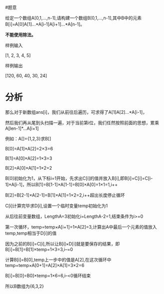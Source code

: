 #题意

给定一个数组A[0,1,...,n-1],请构建一个数组B[0,1,...,n-1],其中B中的元素B[i]=A[0]A[1]...*A[i-1]A[i+1]...*A[n-1]。

**不能使用除法。**

样例输入

[1, 2, 3, 4, 5]

样例输出

[120, 60, 40, 30, 24]

# 分析
那么对于新数组ans[i]，我们从前往后遍历，可求得了A[1]A[2]...\*A[i-1]，

然后我们再从尾到头扫描一遍，对于当前第i位，我们任然按照前面的思想，累乘A[len-1]\*...A[i+1]

例如：A[]={1,2,3}求B[]

B[0]=A[1]×A[2]=2×3=6

B[1]=A[0]×A[2]=1×3=3

B[2]=A[0]×A[1]=1×2=2

B[0]初始化为1，从下标i=1开始，先求出C[i]的值并放入B[i],即B[i]=C[i]=C[i-1]×A[i-1]，所以B[1]=B[1-1]×A[1-1]=B[0]×A[0]=1×1=1,i++

B[2]=B[2-1]×A[2-1]=B[1]×A[1]=1×2=2,i++超出长度停止循环

C[i]计算完毕求D[i],设置一个临时变量temp初始化为1

从后往前变量数组，LengthA=3初始化i=LengthA-2=1,结束条件为i>=0

第一次循环，temp=temp×A[i+1]=1×A[2]=3,计算出A中最后一个元素的值放入temp,temp相当于D[i]的值

因为之前的B[i]=C[i],所以让B[i]×D[i]就是要保存的结果，即B[i]=B[1]=B[1]×temp=1×3=3,i–=0

计算B[i]=B[0],temp上一步中的值是A[2],在这次循环中temp=temp×A[0+1]=A[2]×A[1]=3×2=6

B[i]=B[0]=B0]×temp=1×6=6,i–<0循环结束

所以B数组为{6,3,2}




